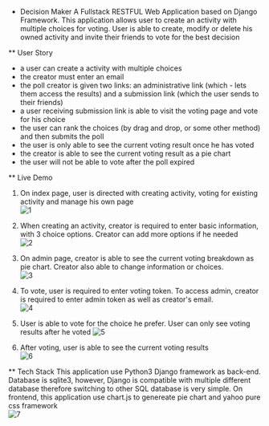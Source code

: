 * Decision Maker
A Fullstack RESTFUL Web Application based on Django Framework. This application allows user to create an activity with multiple choices for voting. User is able to create, modify or delete his owned activity and invite their friends to vote for the best decision

** User Story
- a user can create a activity with multiple choices
- the creator must enter an email
- the poll creator is given two links: an administrative link (which - lets them access the results) and a submission link (which the user sends to their friends)
- a user receiving submission link is able to visit the voting page and vote for his choice
- the user can rank the choices (by drag and drop, or some other method) and then submits the poll
- the user is only able to see the current voting result once he has voted
- the creator is able to see the current voting result as a pie chart
- the user will not be able to vote after the poll expired

** Live Demo
1. On index page, user is directed with creating activity, voting for existing activity and manage his own page <br/>
![1](./index.png)

2. When creating an activity, creator is required to enter basic information, with 3 choice options. Creator can add more options if he needed <br/>
![2](./create_poll.png)

3. On admin page, creator is able to see the current voting breakdown as pie chart. Creator also able to change information or choices. <br/>
![3](./update_admin.png)

4. To vote, user is required to enter voting token. To access admin, creator is required to enter admin token as well as creator's email. <br/>
![4](./enter_token.png)

5. User is able to vote for the choice he prefer. User can only see voting results after he voted
![5](./vote_choice.png) <br/>

6. After voting, user is able to see the current voting results <br/>
![6](./success_vote.png)

** Tech Stack
This application use Python3 Django framework as back-end. Database is sqlite3, however, Django is compatible with multiple different database therefore switching to other SQL database is very simple. On frontend, this application use chart.js to genereate pie chart and yahoo pure css framework <br/>
![7](./stack.png)


